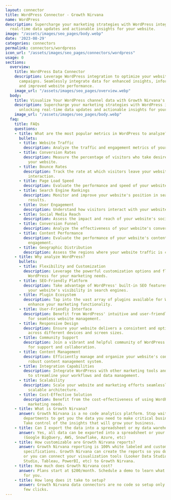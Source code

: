 ```yaml
---
layout: connector
title: WordPress Connector - Growth Nirvana
name: WordPress
description: Supercharge your marketing strategies with WordPress integration, unlocking
  real-time data updates and actionable insights for your website.
image: "/assets/images/seo_pages/body.webp"
date: '2023-08-29'
categories: connectors
permalink: connectors/wordpress
icon_url: "/assets/images/seo_pages/connectors/wordpress"
usage: 0
sections:
  overview:
    title: WordPress Data Connector
    description: Leverage WordPress integration to optimize your website for marketing
      campaigns. Seamlessly integrate data for enhanced insights, informed decisions,
      and improved website performance.
    image_url: "/assets/images/seo_pages/overview.webp"
  body:
    title: Visualize Your WordPress channel data with Growth Nirvana's WordPress Connector
    description: Supercharge your marketing strategies with WordPress integration,
      unlocking real-time data updates and actionable insights for your website.
    image_url: "/assets/images/seo_pages/body.webp"
  faq:
    title: FAQs
    questions:
    - title: What are the most popular metrics in WordPress to analyze?
      bullets:
      - title: Website Traffic
        description: Analyze the traffic and engagement metrics of your website visitors.
      - title: Conversion Rates
        description: Measure the percentage of visitors who take desired actions on
          your website.
      - title: Bounce Rates
        description: Track the rate at which visitors leave your website without further
          interaction.
      - title: Page Load Speed
        description: Evaluate the performance and speed of your website pages.
      - title: Search Engine Rankings
        description: Monitor and improve your website's position in search engine
          results.
      - title: User Engagement
        description: Understand how visitors interact with your website and its content.
      - title: Social Media Reach
        description: Assess the impact and reach of your website's social media presence.
      - title: Conversion Funnel
        description: Analyze the effectiveness of your website's conversion funnel.
      - title: Content Performance
        description: Evaluate the performance of your website's content based on user
          engagement.
      - title: Geographic Distribution
        description: Assess the regions where your website traffic is coming from.
    - title: Why analyze WordPress?
      bullets:
      - title: Flexibility and Customization
        description: Leverage the powerful customization options and flexibility of
          WordPress for your marketing needs.
      - title: SEO-Friendly Platform
        description: Take advantage of WordPress' built-in SEO features to improve
          your website's visibility in search engines.
      - title: Plugin Ecosystem
        description: Tap into the vast array of plugins available for WordPress to
          enhance your marketing functionality.
      - title: User-Friendly Interface
        description: Benefit from WordPress' intuitive and user-friendly interface
          for seamless website management.
      - title: Responsive Design
        description: Ensure your website delivers a consistent and optimized experience
          across different devices and screen sizes.
      - title: Community Support
        description: Join a vibrant and helpful community of WordPress users and developers
          for support and collaboration.
      - title: Content Management
        description: Efficiently manage and organize your website's content with WordPress'
          robust content management system.
      - title: Integration Capabilities
        description: Integrate WordPress with other marketing tools and platforms
          to streamline your workflows and data management.
      - title: Scalability
        description: Scale your website and marketing efforts seamlessly with WordPress'
          scalable architecture.
      - title: Cost-Effective Solution
        description: Benefit from the cost-effectiveness of using WordPress for your
          marketing needs.
    - title: What is Growth Nirvana?
      answer: Growth Nirvana is a no code analytics platform. Stop waiting for other
        departments to get you the data you need to make critical business decisions.
        Take control of the insights that will grow your business.
    - title: Can I export the data into a spreadsheet or my data warehouse?
      answer: Yes, all data can be exported into a spreadsheet or your data warehouse
        (Google BigQuery, AWS, Snowflake, Azure, etc)
    - title: How customizable are Growth Nirvana reports?
      answer: Growth Nirvana reporting is 100% white labeled and customized to your
        specifications. Growth Nirvana can create the reports so you don’t have to
        or you can connect your visualization tools (Looker Data Studio/Google Data
        Studio, Tableau, PowerBI, etc) to Growth Nirvana.
    - title: How much does Growth Nirvana cost?
      answer: Plans start at $200/month. Schedule a demo to learn what plan is best
        for you.
    - title: How long does it take to setup?
      answer: Growth Nirvana data connectors are no code so setup only requires a
        few clicks.
---
```

